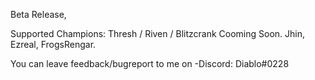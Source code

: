 Beta Release,

Supported Champions: Thresh / Riven / Blitzcrank
Cooming Soon. Jhin, Ezreal, FrogsRengar.   

You can leave feedback/bugreport to me on -Discord: Diablo#0228
